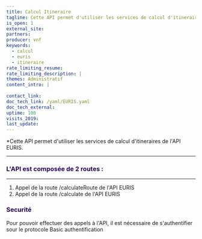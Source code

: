 ```yaml
---
title: Calcul Itineraire
tagline: Cette API permet d'utiliser les services de calcul d'itineraires de l'API EURIS.
is_open: 1
external_site: 
partners:
producer: vnf
keywords:
  - calcul
  - euris
  - itineraire
rate_limiting_resume: 
rate_limiting_description: |
themes: Administratif  
content_intro: | 
   
contact_link: 
doc_tech_link: /yaml/EURIS.yaml
doc_tech_external: 
uptime: 100
visits_2019: 
last_update: 
---
```

*Cette API permet d'utiliser les services de calcul d'itineraires de l'API EURIS.

---

### <font color=#28005F>L'API est composée de 2 routes :</font>
---------
1. Appel de la route /calculateRoute de l'API EURIS
2. Appel de la route /calculate de l'API EURIS 

### <font color=#28005F>Securité</font>

Pour pouvoir effectuer des appels à l'API, il est nécessaire de s'authentifier sour le protocole Basic authentification